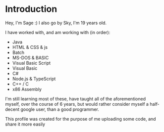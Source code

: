 # Introduction

Hey, I'm Sage :) I also go by Sky, I'm 19 years old.



I have worked with, and am working with (in order):
- Java
- HTML & CSS & js
- Batch
- MS-DOS & BASIC
- Visual Basic Script
- Visual Basic
- C#
- Node.js & TypeScript
- C++ / C
- x86 Assembly

I'm still learning most of these, have taught all of the aforementioned myself,
over the course of 6 years, but would rather consider myself a half-decent google user, than a good programmer.

This profile was created for the purpose of me uploading some code, and share it more easily

<!---
sageyx2002/sageyx2002 is a ✨ special ✨ repository because its `README.md` (this file) appears on your GitHub profile.
You can click the Preview link to take a look at your changes.
--->
